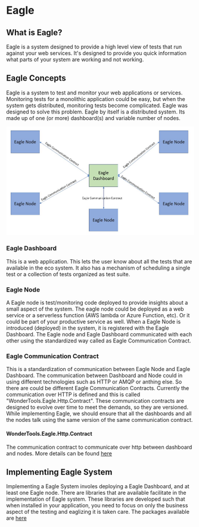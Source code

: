 # Eagle

## What is Eagle?
Eagle is a system designed to provide a high level view of tests that run against your web services. It's designed to provide you quick information what parts of your system are working and not working.

## Eagle Concepts
Eagle is a system to test and monitor your web applications or services. Monitoring tests for a monolithic application could be easy, but when the system gets distributed, monitoring tests become complicated. Eagle was designed to solve this problem. Eagle by itself is a distributed system. Its made up of one (or more) dashboard(s) and variable number of nodes.

![Block Diagram of Eagle](https://raw.githubusercontent.com/WonderTools/Eagle.Documentation/master/block-diagram.JPG)

### Eagle Dashboard
This is a web application. This lets the user know about all the tests that are available in the eco system. It also has a mechanism of scheduling a single test or a collection of tests organized as test suite.

### Eagle Node
A Eagle node is test/monitoring code deployed to provide insights about a small aspect of the system. The eagle node could be deployed as a web service or a serverless function  (AWS lambda or Azure Function, etc). Or it could be part of your productive service as well. When a Eagle Node is introduced (deployed) in the system, it is registered with the Eagle Dashboard. The Eagle node and Eagle Dashboard communicated with each other using the standardized way called as Eagle Communication Contract.

### Eagle Communication Contract
This is a standardization of communication between Eagle Node and Eagle Dashboard. The communication between Dashboard and Node could in using different technologies such as HTTP or AMQP or anthing else. So there are could be different Eagle Communication Contracts. Currently the communication over HTTP is defined and this is called "WonderTools.Eagle.Http.Contract". These communication contracts are designed to evolve over time to meet the demands, so they are versioned. While implementing Eagle, we should ensure that all the dashboards and all the nodes talk using the same version of the same communication contract.

#### WonderTools.Eagle.Http.Contract
The communication contract to communicate over http between dashboard and nodes. More details can be found [here](https://github.com/WonderTools/Eagle.Documentation/blob/master/WonderTools.Eagle.Http.Contract.md#wondertoolseaglehttpcontract)

## Implementing Eagle System
Implementing a Eagle System involes deploying a Eagle Dashboard, and at least one Eagle node. There are libraries that are available facilitate in the implementation of Eagle system. These libraries are developed such that when installed in  your application, you need to focus on only the business aspect of the testing and eaglizing it is taken care. The packages available are [here](https://github.com/WonderTools/Eagle.Documentation/blob/master/ListOfPackages.md#list-of-package-for-building-eagle-components)
